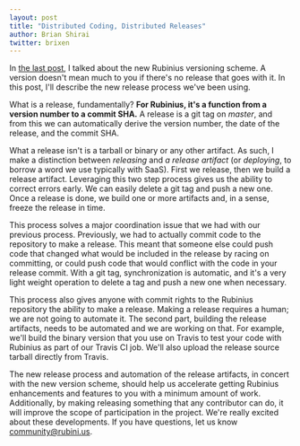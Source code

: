 ```yaml
---
layout: post
title: "Distributed Coding, Distributed Releases"
author: Brian Shirai
twitter: brixen
---
```


In [the last post](http://rubini.us/2015/09/22/major-minor-maximize-delivering-features-minimize-trouble/), I talked about the new Rubinius versioning scheme. A version doesn't mean much to you if there's no release that goes with it. In this post, I'll describe the new release process we've been using.

What is a release, fundamentally? **For Rubinius, it's a function from a version number to a commit SHA.** A release is a git tag on _master_, and from this we can automatically derive the version number, the date of the release, and the commit SHA.

What a release isn't is a tarball or binary or any other artifact. As such, I make a distinction between _releasing_ and _a release artifact_ (or _deploying_, to borrow a word we use typically with SaaS). First we release, then we build a release artifact. Leveraging this two step process gives us the ability to correct errors early. We can easily delete a git tag and push a new one. Once a release is done, we build one or more artifacts and, in a sense, freeze the release in time.

This process solves a major coordination issue that we had with our previous process. Previously, we had to actually commit code to the repository to make a release. This meant that someone else could push code that changed what would be included in the release by racing on committing, or could push code that would conflict with the code in your release commit. With a git tag, synchronization is automatic, and it's a very light weight operation to delete a tag and push a new one when necessary.

This process also gives anyone with commit rights to the Rubinius repository the ability to make a release. Making a release requires a human; we are not going to automate it. The second part, building the release artifacts, needs to be automated and we are working on that. For example, we'll build the binary version that you use on Travis to test your code with Rubinius as part of our Travis CI job. We'll also upload the release source tarball directly from Travis.

The new release process and automation of the release artifacts, in concert with the new version scheme, should help us accelerate getting Rubinius enhancements and features to you with a minimum amount of work. Additionally, by making releasing something that any contributor can do, it will improve the scope of participation in the project. We're really excited about these developments. If you have questions, let us know <community@rubini.us>.
